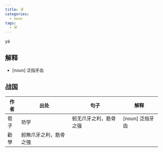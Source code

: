 ```yaml
---
title: 牙
categories:
  - noun
tags:
  - 牙
---
```


yá
<!-- more -->

## 解释
* [noun] 泛指牙齿

## 战国

作者|出处|句子|解释
---|---|---|---
荀子|劝学|蚓无爪牙之利，筋骨之强|[noun] 泛指牙齿
   |勸學|蚓無爪牙之利，筋骨之強|
